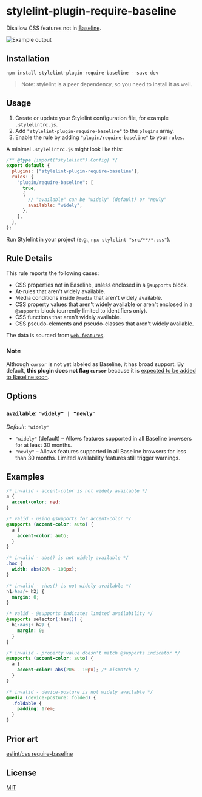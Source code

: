 # stylelint-plugin-require-baseline

Disallow CSS features not in [Baseline](https://web.dev/baseline).

![Example output](https://github.com/user-attachments/assets/8c66b5ce-ec20-4641-bec3-41b784244277)


## Installation

```shell
npm install stylelint-plugin-require-baseline --save-dev
```

> Note: stylelint is a peer dependency, so you need to install it as well.

## Usage

1. Create or update your Stylelint configuration file, for example `.stylelintrc.js`.
2. Add `"stylelint-plugin-require-baseline"` to the `plugins` array.
3. Enable the rule by adding `"plugin/require-baseline"` to your `rules`.

A minimal `.stylelintrc.js` might look like this:

```js
/** @type {import("stylelint").Config} */
export default {
  plugins: ["stylelint-plugin-require-baseline"],
  rules: {
    "plugin/require-baseline": [
      true,
      {
        // "available" can be "widely" (default) or "newly"
        available: "widely",
      },
    ],
  },
};
```

Run Stylelint in your project (e.g., `npx stylelint "src/**/*.css"`). 

## Rule Details

This rule reports the following cases:

- CSS properties not in Baseline, unless enclosed in a `@supports` block.  
- At-rules that aren't widely available.  
- Media conditions inside `@media` that aren't widely available.  
- CSS property values that aren't widely available or aren't enclosed in a `@supports` block (currently limited to identifiers only).  
- CSS functions that aren't widely available.  
- CSS pseudo-elements and pseudo-classes that aren't widely available.  

The data is sourced from [`web-features`](https://npmjs.com/package/web-features).  

### Note

Although `cursor` is not yet labeled as Baseline, it has broad support. By default, **this plugin does not flag `cursor`** because it is [expected to be added to Baseline soon](https://github.com/web-platform-dx/web-features/issues/1038).

## Options

### `available`: `"widely" | "newly"`  
_Default_: `"widely"`

- `"widely"` (default) – Allows features supported in all Baseline browsers for at least 30 months.  
- `"newly"` – Allows features supported in all Baseline browsers for less than 30 months. Limited availability features still trigger warnings.

## Examples

```css
/* invalid - accent-color is not widely available */
a {
  accent-color: red;
}

/* valid - using @supports for accent-color */
@supports (accent-color: auto) {
  a {
    accent-color: auto;
  }
}

/* invalid - abs() is not widely available */
.box {
  width: abs(20% - 100px);
}

/* invalid - :has() is not widely available */
h1:has(+ h2) {
  margin: 0;
}

/* valid - @supports indicates limited availability */
@supports selector(:has()) {
  h1:has(+ h2) {
    margin: 0;
  }
}

/* invalid - property value doesn't match @supports indicator */
@supports (accent-color: auto) {
  a {
    accent-color: abs(20% - 10px); /* mismatch */
  }
}

/* invalid - device-posture is not widely available */
@media (device-posture: folded) {
  .foldable {
    padding: 1rem;
  }
}
```

## Prior art

[eslint/css require-baseline](https://github.com/eslint/css/blob/main/docs/rules/require-baseline.md)

## License

[MIT](LICENSE)



